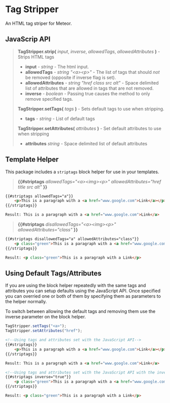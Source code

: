 # Tag Stripper #

An HTML tag striper for Meteor.

## JavaScrip API ##

> **TagStripper.strip(** *input*, *inverse*, *allowedTags*, *allowedAttributes* **)** - Strips HTML tags
> + **input** - *string* - The html input.
> + **allowedTags** - *string "&lt;a&gt;&lt;p&gt;"* - The list of tags that should *not* be removed (opposite if inverse flag is set).
> + **allowedAttributes** -  *string "href class src alt"* - Space delimited list of attributes that are allowed in tags that are not removed.
> + **inverse** - *boolean* - Passing true causes the method to only remove specified tags.
>
> **TagStripper.setTags(** *tags* **)** - Sets default tags to use when stripping.
> + **tags** - *string* - List of default tags
>
> **TagStripper.setAttributes(** *attributes* **)** - Set default attributes to use when stripping
> + **attributes** *string* - Space delimited list of default attributes

## Template Helper ##

This package includes a `striptags` block helper for use in your templates.

> **{{#striptags** *allowedTags="&lt;a&gt;&lt;img&gt;&lt;p&gt;"* *allowedAttributes="href title src alt"* **}}**

```html
{{#striptags allowedTags="a"}}
    <p>This is a paragraph with a <a href="www.google.com">Link</a></p>
{{/striptags}}

Result: This is a paragraph with a <a href="www.google.com">Link</a>
```

> **{{#striptags** *disallowedTags="&lt;a&gt;&lt;img&gt;&lt;p&gt;"* *allowedAttributes="class"* **}}**

```html
{{#striptags disallowedTags="a" allowedAttributes="class"}}
    <p class="green">This is a paragraph with a <a href="www.google.com">Link</a></p>
{{/striptags}}

Result: <p class="green">This is a paragraph with a Link</p>
```

## Using Default Tags/Attributes ##

If you are using the block helper repeatedly with the same tags and attributes you can setup defaults using the JavaScript API. Once specified you can overried one or both of them by specifying them as parameters to the helper normally.

To switch between allowing the default tags and removing them use the inverse parameter on the block helper.

```javascript
TagStripper.setTags("<a>");
TagStripper.setAttributes("href");
```

```html
<!--Using tags and attributes set with the JavaScript API-->
{{#striptags}}
    <p>This is a paragraph with a <a href="www.google.com">Link</a></p>
{{/striptags}}

Result: This is a paragraph with a <a href="www.google.com">Link</a>
```

```html
<!--Using tags and attributes set with the JavaScript API with the inverse flag to strip the set tags instead of allow them-->
{{#striptags inverse="true"}}
    <p class="green">This is a paragraph with a <a href="www.google.com">Link</a></p>
{{/striptags}}

Result: <p class="green">This is a paragraph with a Link</p>
```
